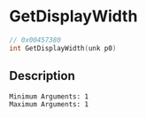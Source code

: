 # GetDisplayWidth
```c
// 0x00457380
int GetDisplayWidth(unk p0)
```
## Description
```
Minimum Arguments: 1
Maximum Arguments: 1
```
